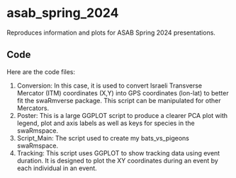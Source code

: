 # asab_spring_2024
Reproduces information and plots for ASAB Spring 2024 presentations.

## Code
Here are the code files:
1. Conversion: In this case, it is used to convert Israeli Transverse Mercator (ITM) coordinates (X,Y) into GPS coordinates (lon-lat) to better fit the 
               swaRmverse package. This script can be manipulated for other Mercators. 
2. Poster: This is a large GGPLOT script to produce a clearer PCA plot with legend, plot and axis labels as well as keys for species in the swaRmspace.
3. Script_Main: The script used to create my bats_vs_pigeons swaRmspace.
4. Tracking: This script uses GGPLOT to show tracking data using event duration. It is designed to plot the XY coordinates during an event by each individual in an event. 
